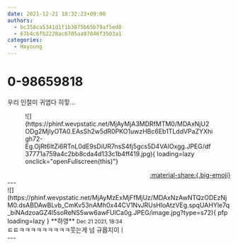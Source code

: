 ```yaml
---
date: 2021-12-21 18:32:23+09:00
authors:
  - bc358ca5341d1f1b3875b65b79af5ed8
  - 67b4c6fb2220ac6705aa97046f3503a1
categories:
  - Hayoung
---
```


# 0-98659818

<div class="post-container" markdown="1">
<div class="content-container md-sidebar__scrollwrap" markdown="1">

우리 인절미 귀엽다 히힣...
<figure markdown="1">
![](https://phinf.wevpstatic.net/MjAyMjA3MDRfMTM0/MDAxNjU2ODg2MjIyOTA0.EAsSh2w5dR0PKO1uwzHBc6Eb1TLddVPaZYXhigh72-Eg.OjRt6ItZi6RTnL0dE9sDiUR7nsS4fj5gcs5D4VAlOxgg.JPEG/df37771a759a4c2bb8cda4d133c1b4ff419.jpg){ loading=lazy onclick="openFullscreen(this)"}
</figure>


</div>
</div>

<div style="text-align: right;" markdown="1">
<a href="https://weverse.io/fromis9/fanpost/0-98659818" style="text-align: right;">:material-share:{.big-emoji}</a>
</div>
---

<div class="comments-container md-sidebar__scrollwrap" markdown="1">
<div class="comment" markdown="1">
<div class='id-container' markdown="1">
![](https://phinf.wevpstatic.net/MjAyMzExMjFfMjUz/MDAxNzAwNTQzODEzNjM0.dsABDAwBLvb_CmKv53nAMh0x44CV1NvJRUsHloAtzVEg.spqUAHYle7q_biNAdzoaGZ4l5soReNS5ww6awFUlCa0g.JPEG/image.jpg?type=s72){ pfp loading=lazy }
**<span class="artist">하영</span>** <small>Dec 21 2021, 18:34</small><br>
</div>
<div class='comment-body' markdown="1">
ㅌㅌㅋㅋㅋㅋㅋㅋㅋㅋㅋ웃는게 넘 규욥지이ㅣ
</div>
</div>
</div>
---
